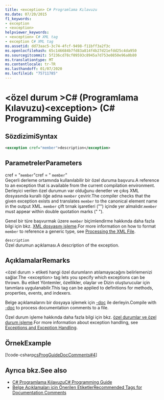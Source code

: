 ```yaml
---
title: <exception> C# Programlama Kılavuzu
ms.date: 07/20/2015
f1_keywords:
- exception
- <exception>
helpviewer_keywords:
- <exception> C# XML tag
- exception C# XML tag
ms.assetid: dd73aac5-3c74-4fcf-9498-f11bff3a2f3c
ms.openlocfilehash: 65c146684b7fd83a814f4b27d21efdd25c4da950
ms.sourcegitcommit: 5f236cd78cf09593c8945a7d753e0850e96a0b80
ms.translationtype: MT
ms.contentlocale: tr-TR
ms.lasthandoff: 01/07/2020
ms.locfileid: "75711785"
---
```

# <a name="exception-c-programming-guide"></a><span data-ttu-id="a223f-102">\<özel durum >C# (Programlama Kılavuzu)</span><span class="sxs-lookup"><span data-stu-id="a223f-102">\<exception> (C# Programming Guide)</span></span>
## <a name="syntax"></a><span data-ttu-id="a223f-103">Sözdizimi</span><span class="sxs-lookup"><span data-stu-id="a223f-103">Syntax</span></span>  
  
```xml  
<exception cref="member">description</exception>  
```  
  
## <a name="parameters"></a><span data-ttu-id="a223f-104">Parametreler</span><span class="sxs-lookup"><span data-stu-id="a223f-104">Parameters</span></span>  
 <span data-ttu-id="a223f-105">cref = "`member`"</span><span class="sxs-lookup"><span data-stu-id="a223f-105">cref = " `member`"</span></span>  
 <span data-ttu-id="a223f-106">Geçerli derleme ortamında kullanılabilir bir özel duruma başvuru.</span><span class="sxs-lookup"><span data-stu-id="a223f-106">A reference to an exception that is available from the current compilation environment.</span></span> <span data-ttu-id="a223f-107">Derleyici verilen özel durumun var olduğunu denetler ve çıkış XML dosyasında kurallı öğe adına `member` çevirir.</span><span class="sxs-lookup"><span data-stu-id="a223f-107">The compiler checks that the given exception exists and translates `member` to the canonical element name in the output XML.</span></span> <span data-ttu-id="a223f-108">`member` çift tırnak işaretleri ("") içinde yer almalıdır.</span><span class="sxs-lookup"><span data-stu-id="a223f-108">`member` must appear within double quotation marks (" ").</span></span>  
  
 <span data-ttu-id="a223f-109">Genel bir türe başvurmak üzere `member` biçimlendirme hakkında daha fazla bilgi için bkz. [XML dosyasını işleme](processing-the-xml-file.md).</span><span class="sxs-lookup"><span data-stu-id="a223f-109">For more information on how to format `member` to reference a generic type, see [Processing the XML File](processing-the-xml-file.md).</span></span>
  
 `description`  
 <span data-ttu-id="a223f-110">Özel durumun açıklaması.</span><span class="sxs-lookup"><span data-stu-id="a223f-110">A description of the exception.</span></span>  
  
## <a name="remarks"></a><span data-ttu-id="a223f-111">Açıklamalar</span><span class="sxs-lookup"><span data-stu-id="a223f-111">Remarks</span></span>  
 <span data-ttu-id="a223f-112">\<özel durum > etiketi hangi özel durumların atılamayacağını belirlemenizi sağlar.</span><span class="sxs-lookup"><span data-stu-id="a223f-112">The \<exception> tag lets you specify which exceptions can be thrown.</span></span> <span data-ttu-id="a223f-113">Bu etiket Yöntemler, özellikler, olaylar ve Dizin oluşturucular için tanımlara uygulanabilir.</span><span class="sxs-lookup"><span data-stu-id="a223f-113">This tag can be applied to definitions for methods, properties, events, and indexers.</span></span>  
  
 <span data-ttu-id="a223f-114">Belge açıklamalarını bir dosyaya işlemek için [-doc](../../language-reference/compiler-options/doc-compiler-option.md) ile derleyin.</span><span class="sxs-lookup"><span data-stu-id="a223f-114">Compile with [-doc](../../language-reference/compiler-options/doc-compiler-option.md) to process documentation comments to a file.</span></span>  
  
 <span data-ttu-id="a223f-115">Özel durum işleme hakkında daha fazla bilgi için bkz. [özel durumlar ve özel durum işleme](../exceptions/index.md).</span><span class="sxs-lookup"><span data-stu-id="a223f-115">For more information about exception handling, see [Exceptions and Exception Handling](../exceptions/index.md).</span></span>  
  
## <a name="example"></a><span data-ttu-id="a223f-116">Örnek</span><span class="sxs-lookup"><span data-stu-id="a223f-116">Example</span></span>  
 [!code-csharp[csProgGuideDocComments#4](~/samples/snippets/csharp/VS_Snippets_VBCSharp/csProgGuideDocComments/CS/DocComments.cs#4)]  
  
## <a name="see-also"></a><span data-ttu-id="a223f-117">Ayrıca bkz.</span><span class="sxs-lookup"><span data-stu-id="a223f-117">See also</span></span>

- [<span data-ttu-id="a223f-118">C# Programlama Kılavuzu</span><span class="sxs-lookup"><span data-stu-id="a223f-118">C# Programming Guide</span></span>](../index.md)
- [<span data-ttu-id="a223f-119">Belge Açıklamaları için Önerilen Etiketler</span><span class="sxs-lookup"><span data-stu-id="a223f-119">Recommended Tags for Documentation Comments</span></span>](recommended-tags-for-documentation-comments.md)
